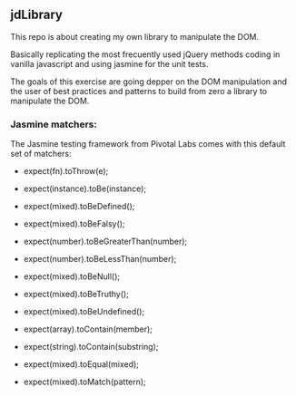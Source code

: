 ## jdLibrary

This repo is about creating my own library to manipulate the DOM.

Basically replicating the most frecuently used jQuery methods coding in vanilla javascript and using jasmine for the unit tests.

The goals of this exercise are going depper on the DOM manipulation and the user of best practices and patterns to build from zero a library to manipulate the DOM.







### Jasmine matchers:

The Jasmine testing framework from Pivotal Labs comes with this default set of matchers:

- expect(fn).toThrow(e);

- expect(instance).toBe(instance);

- expect(mixed).toBeDefined();

- expect(mixed).toBeFalsy();

- expect(number).toBeGreaterThan(number);

- expect(number).toBeLessThan(number);

- expect(mixed).toBeNull();

- expect(mixed).toBeTruthy();

- expect(mixed).toBeUndefined();

- expect(array).toContain(member);

- expect(string).toContain(substring);

- expect(mixed).toEqual(mixed);

- expect(mixed).toMatch(pattern);
